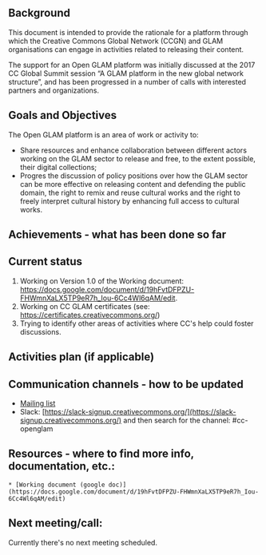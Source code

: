 ## Background

This document is intended to provide the rationale for a platform through which the Creative Commons Global Network (CCGN) and GLAM organisations can engage in activities related to releasing their content. 

The support for an Open GLAM platform was initially discussed at the 2017 CC Global Summit session “A GLAM platform in the new global network structure”, and has been progressed in a number of calls with interested partners and organizations. 

## Goals and Objectives 

The Open GLAM platform is an area of work or activity to:
- Share resources and enhance collaboration between different actors working on the GLAM sector to release and free, to the extent possible, their digital collections;
- Progres the discussion of policy positions over how the GLAM sector can be more effective on releasing content and defending the public domain, the right to remix and reuse cultural works and the right to freely interpret cultural history by enhancing full access to cultural works.

## Achievements - what has been done so far

## Current status

1. Working on Version 1.0 of the Working document: https://docs.google.com/document/d/19hFvtDFPZU-FHWmnXaLX5TP9eR7h_Iou-6Cc4Wl6qAM/edit.
2. Working on CC GLAM certificates (see: https://certificates.creativecommons.org/)
3. Trying to identify other areas of activities where CC's help could foster discussions.

## Activities plan (if applicable)

## Communication channels - how to be updated

* [Mailing list](https://creativecommons.email/mailman/listinfo/openglam)
* Slack: [https://slack-signup.creativecommons.org/](https://slack-signup.creativecommons.org/) and then search for the channel: #cc-openglam
## Resources - where to find more info, documentation, etc.:
	
	* [Working document (google doc)](https://docs.google.com/document/d/19hFvtDFPZU-FHWmnXaLX5TP9eR7h_Iou-6Cc4Wl6qAM/edit)

## Next meeting/call:

Currently there's no next meeting scheduled. 
